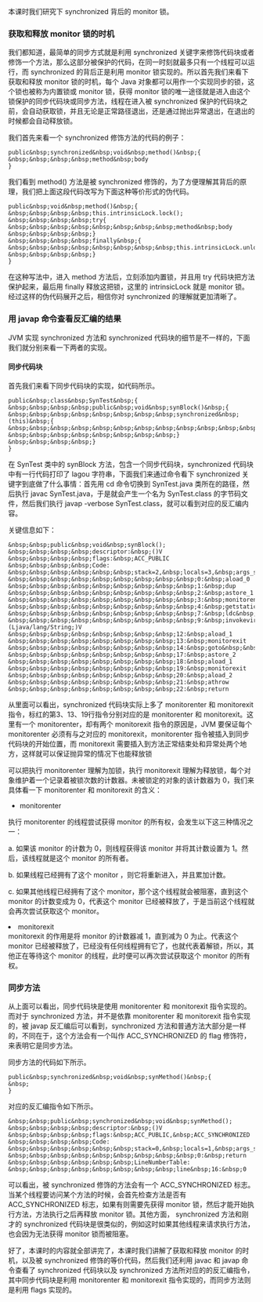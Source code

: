 
本课时我们研究下 synchronized 背后的 monitor 锁。

### 获取和释放 monitor 锁的时机

我们都知道，最简单的同步方式就是利用 synchronized 关键字来修饰代码块或者修饰一个方法，那么这部分被保护的代码，在同一时刻就最多只有一个线程可以运行，而 synchronized 的背后正是利用 monitor 锁实现的。所以首先我们来看下获取和释放 monitor 锁的时机，每个 Java 对象都可以用作一个实现同步的锁，这个锁也被称为内置锁或 monitor 锁，获得 monitor 锁的唯一途径就是进入由这个锁保护的同步代码块或同步方法，线程在进入被 synchronized 保护的代码块之前，会自动获取锁，并且无论是正常路径退出，还是通过抛出异常退出，在退出的时候都会自动释放锁。

我们首先来看一个 synchronized 修饰方法的代码的例子：

```
public&nbsp;synchronized&nbsp;void&nbsp;method()&nbsp;{
&nbsp;&nbsp;&nbsp;&nbsp;method&nbsp;body
}

```

我们看到&nbsp;method() 方法是被 synchronized 修饰的，为了方便理解其背后的原理，我们把上面这段代码改写为下面这种等价形式的伪代码。

```
public&nbsp;void&nbsp;method()&nbsp;{
&nbsp;&nbsp;&nbsp;&nbsp;this.intrinsicLock.lock();
&nbsp;&nbsp;&nbsp;&nbsp;try{
&nbsp;&nbsp;&nbsp;&nbsp;&nbsp;&nbsp;&nbsp;&nbsp;method&nbsp;body
&nbsp;&nbsp;&nbsp;&nbsp;}
&nbsp;&nbsp;&nbsp;&nbsp;finally&nbsp;{
&nbsp;&nbsp;&nbsp;&nbsp;&nbsp;&nbsp;&nbsp;&nbsp;this.intrinsicLock.unlock();
&nbsp;&nbsp;&nbsp;&nbsp;}
}

```

在这种写法中，进入&nbsp;method 方法后，立刻添加内置锁，并且用 try 代码块把方法保护起来，最后用 finally 释放这把锁，这里的 intrinsicLock 就是&nbsp;monitor 锁。经过这样的伪代码展开之后，相信你对 synchronized 的理解就更加清晰了。

### 用 javap 命令查看反汇编的结果

JVM 实现 synchronized 方法和 synchronized 代码块的细节是不一样的，下面我们就分别来看一下两者的实现。

#### 同步代码块

首先我们来看下同步代码块的实现，如代码所示。

```
public&nbsp;class&nbsp;SynTest&nbsp;{
&nbsp;&nbsp;&nbsp;&nbsp;public&nbsp;void&nbsp;synBlock()&nbsp;{
&nbsp;&nbsp;&nbsp;&nbsp;&nbsp;&nbsp;&nbsp;&nbsp;synchronized&nbsp;(this)&nbsp;{
&nbsp;&nbsp;&nbsp;&nbsp;&nbsp;&nbsp;&nbsp;&nbsp;&nbsp;&nbsp;&nbsp;&nbsp;System.out.println("lagou");
&nbsp;&nbsp;&nbsp;&nbsp;&nbsp;&nbsp;&nbsp;&nbsp;}
&nbsp;&nbsp;&nbsp;&nbsp;}
}

```

在&nbsp;SynTest 类中的 synBlock 方法，包含一个同步代码块，synchronized 代码块中有一行代码打印了 lagou 字符串，下面我们来通过命令看下 synchronized 关键字到底做了什么事情：首先用 cd 命令切换到 SynTest.java 类所在的路径，然后执行 javac SynTest.java，于是就会产生一个名为 SynTest.class 的字节码文件，然后我们执行 javap -verbose SynTest.class，就可以看到对应的反汇编内容。

关键信息如下：

```
&nbsp;&nbsp;public&nbsp;void&nbsp;synBlock();
&nbsp;&nbsp;&nbsp;&nbsp;descriptor:&nbsp;()V
&nbsp;&nbsp;&nbsp;&nbsp;flags:&nbsp;ACC_PUBLIC
&nbsp;&nbsp;&nbsp;&nbsp;Code:
&nbsp;&nbsp;&nbsp;&nbsp;&nbsp;&nbsp;stack=2,&nbsp;locals=3,&nbsp;args_size=1
&nbsp;&nbsp;&nbsp;&nbsp;&nbsp;&nbsp;&nbsp;&nbsp;&nbsp;0:&nbsp;aload_0
&nbsp;&nbsp;&nbsp;&nbsp;&nbsp;&nbsp;&nbsp;&nbsp;&nbsp;1:&nbsp;dup
&nbsp;&nbsp;&nbsp;&nbsp;&nbsp;&nbsp;&nbsp;&nbsp;&nbsp;2:&nbsp;astore_1
&nbsp;&nbsp;&nbsp;&nbsp;&nbsp;&nbsp;&nbsp;&nbsp;&nbsp;3:&nbsp;monitorenter
&nbsp;&nbsp;&nbsp;&nbsp;&nbsp;&nbsp;&nbsp;&nbsp;&nbsp;4:&nbsp;getstatic&nbsp;&nbsp;&nbsp;&nbsp;&nbsp;#2&nbsp;&nbsp;&nbsp;&nbsp;&nbsp;&nbsp;&nbsp;&nbsp;&nbsp;&nbsp;&nbsp;&nbsp;&nbsp;&nbsp;&nbsp;&nbsp;&nbsp;&nbsp;//&nbsp;Field&nbsp;java/lang/System.out:Ljava/io/PrintStream;
&nbsp;&nbsp;&nbsp;&nbsp;&nbsp;&nbsp;&nbsp;&nbsp;&nbsp;7:&nbsp;ldc&nbsp;&nbsp;&nbsp;&nbsp;&nbsp;&nbsp;&nbsp;&nbsp;&nbsp;&nbsp;&nbsp;#3&nbsp;&nbsp;&nbsp;&nbsp;&nbsp;&nbsp;&nbsp;&nbsp;&nbsp;&nbsp;&nbsp;&nbsp;&nbsp;&nbsp;&nbsp;&nbsp;&nbsp;&nbsp;&nbsp;&nbsp;&nbsp;&nbsp;//&nbsp;String&nbsp;lagou
&nbsp;&nbsp;&nbsp;&nbsp;&nbsp;&nbsp;&nbsp;&nbsp;&nbsp;9:&nbsp;invokevirtual&nbsp;#4&nbsp;&nbsp;&nbsp;&nbsp;&nbsp;&nbsp;&nbsp;&nbsp;&nbsp;&nbsp;&nbsp;&nbsp;&nbsp;&nbsp;&nbsp;//&nbsp;Method&nbsp;java/io/PrintStream.println:(Ljava/lang/String;)V
&nbsp;&nbsp;&nbsp;&nbsp;&nbsp;&nbsp;&nbsp;&nbsp;12:&nbsp;aload_1
&nbsp;&nbsp;&nbsp;&nbsp;&nbsp;&nbsp;&nbsp;&nbsp;13:&nbsp;monitorexit
&nbsp;&nbsp;&nbsp;&nbsp;&nbsp;&nbsp;&nbsp;&nbsp;14:&nbsp;goto&nbsp;&nbsp;&nbsp;&nbsp;&nbsp;&nbsp;&nbsp;&nbsp;&nbsp;&nbsp;22
&nbsp;&nbsp;&nbsp;&nbsp;&nbsp;&nbsp;&nbsp;&nbsp;17:&nbsp;astore_2
&nbsp;&nbsp;&nbsp;&nbsp;&nbsp;&nbsp;&nbsp;&nbsp;18:&nbsp;aload_1
&nbsp;&nbsp;&nbsp;&nbsp;&nbsp;&nbsp;&nbsp;&nbsp;19:&nbsp;monitorexit
&nbsp;&nbsp;&nbsp;&nbsp;&nbsp;&nbsp;&nbsp;&nbsp;20:&nbsp;aload_2
&nbsp;&nbsp;&nbsp;&nbsp;&nbsp;&nbsp;&nbsp;&nbsp;21:&nbsp;athrow
&nbsp;&nbsp;&nbsp;&nbsp;&nbsp;&nbsp;&nbsp;&nbsp;22:&nbsp;return

```

从里面可以看出，synchronized 代码块实际上多了 monitorenter 和 monitorexit 指令，标红的第3、13、19行指令分别对应的是 monitorenter 和 monitorexit。这里有一个 monitorenter，却有两个 monitorexit 指令的原因是，JVM 要保证每个 monitorenter 必须有与之对应的 monitorexit，monitorenter 指令被插入到同步代码块的开始位置，而 monitorexit 需要插入到方法正常结束处和异常处两个地方，这样就可以保证抛异常的情况下也能释放锁

可以把执行 monitorenter 理解为加锁，执行 monitorexit 理解为释放锁，每个对象维护着一个记录着被锁次数的计数器。未被锁定的对象的该计数器为 0，我们来具体看一下 monitorenter 和 monitorexit 的含义：

- monitorenter

执行 monitorenter 的线程尝试获得 monitor 的所有权，会发生以下这三种情况之一：

a. 如果该 monitor 的计数为 0，则线程获得该 monitor 并将其计数设置为 1。然后，该线程就是这个 monitor 的所有者。

b. 如果线程已经拥有了这个 monitor ，则它将重新进入，并且累加计数。

c. 如果其他线程已经拥有了这个 monitor，那个这个线程就会被阻塞，直到这个 monitor 的计数变成为 0，代表这个 monitor 已经被释放了，于是当前这个线程就会再次尝试获取这个 monitor。

<li>monitorexit<br>
monitorexit 的作用是将 monitor 的计数器减 1，直到减为 0 为止。代表这个 monitor 已经被释放了，已经没有任何线程拥有它了，也就代表着解锁，所以，其他正在等待这个 monitor 的线程，此时便可以再次尝试获取这个 monitor 的所有权。</li>

### 同步方法

从上面可以看出，同步代码块是使用 monitorenter 和 monitorexit 指令实现的。而对于 synchronized 方法，并不是依靠 monitorenter 和 monitorexit 指令实现的，被 javap 反汇编后可以看到，synchronized 方法和普通方法大部分是一样的，不同在于，这个方法会有一个叫作 ACC_SYNCHRONIZED 的 flag 修饰符，来表明它是同步方法。

同步方法的代码如下所示。

```
public&nbsp;synchronized&nbsp;void&nbsp;synMethod()&nbsp;{
&nbsp;
}

```

对应的反汇编指令如下所示。

```
&nbsp;&nbsp;public&nbsp;synchronized&nbsp;void&nbsp;synMethod();
&nbsp;&nbsp;&nbsp;&nbsp;descriptor:&nbsp;()V
&nbsp;&nbsp;&nbsp;&nbsp;flags:&nbsp;ACC_PUBLIC,&nbsp;ACC_SYNCHRONIZED
&nbsp;&nbsp;&nbsp;&nbsp;Code:
&nbsp;&nbsp;&nbsp;&nbsp;&nbsp;&nbsp;stack=0,&nbsp;locals=1,&nbsp;args_size=1
&nbsp;&nbsp;&nbsp;&nbsp;&nbsp;&nbsp;&nbsp;&nbsp;&nbsp;0:&nbsp;return
&nbsp;&nbsp;&nbsp;&nbsp;&nbsp;&nbsp;LineNumberTable:
&nbsp;&nbsp;&nbsp;&nbsp;&nbsp;&nbsp;&nbsp;&nbsp;line&nbsp;16:&nbsp;0

```

可以看出，被 synchronized 修饰的方法会有一个 ACC_SYNCHRONIZED 标志。当某个线程要访问某个方法的时候，会首先检查方法是否有 ACC_SYNCHRONIZED 标志，如果有则需要先获得 monitor 锁，然后才能开始执行方法，方法执行之后再释放 monitor 锁。其他方面， synchronized 方法和刚才的 synchronized 代码块是很类似的，例如这时如果其他线程来请求执行方法，也会因为无法获得 monitor 锁而被阻塞。

好了，本课时的内容就全部讲完了，本课时我们讲解了获取和释放&nbsp;monitor 的时机，以及被 synchronized 修饰的等价代码，然后我们还利用 javac 和 javap 命令查看了 synchronized 代码块以及 synchronized 方法所对应的的反汇编指令，其中同步代码块是利用 monitorenter 和 monitorexit 指令实现的，而同步方法则是利用 flags 实现的。
